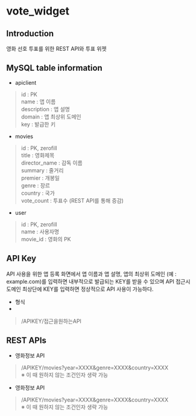 # vote_widget

## Introduction

영화 선호 투표를 위한 REST API와 투표 위젯

## MySQL table information

- apiclient

> id : PK<br/>
> name : 앱 이름<br/>
> description : 앱 설명<br/>
> domain : 앱 최상위 도메인<br/>
> key : 발급한 키

- movies

> id : PK, zerofill<br/>
> title : 영화제목<br/>
> director_name : 감독 이름<br/>
> summary : 줄거리<br/>
> premier : 개봉일<br/>
> genre : 장르<br/>
> country : 국가<br/>
> vote_count : 투표수 (REST API를 통해 증감)

- user

> id : PK, zerofill<br/>
> name : 사용자명<br/>
> movie_id : 영화의 PK

## API Key

API 사용을 위한 앱 등록 화면에서 앱 이름과 앱 설명, 앱의 최상위 도메인 (예 : example.com)를 입력하면 내부적으로 발급되는 KEY를 받을 수 있으며 API 접근시 도메인 최상단에 KEY를 입력하면 정상적으로 API 사용이 가능하다.

- 형식
- 
> /APIKEY/접근을원하는API
        

## REST APIs

- 영화정보 API

> /APIKEY/movies?year=XXXX&genre=XXXX&country=XXXX<br/>
> ※ 이 때 원하지 않는 조건인자 생략 가능

- 영화정보 API

> /APIKEY/movies?year=XXXX&genre=XXXX&country=XXXX<br/>
> ※ 이 때 원하지 않는 조건인자 생략 가능
